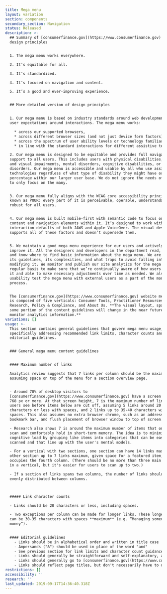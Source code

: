 ```yaml
---
title: Mega menu
layout: variation
section: components
secondary_section: Navigation
status: Released
description: >-
  ## Summary of [consumerfinance.gov](https://www.consumerfinance.gov) mega menu
  design principles


  1. The mega menu works everywhere.

  2. It’s equitable for all.

  3. It’s standardized.

  4. It’s focused on navigation and content.

  5. It’s a good and ever-improving experience.


  ## More detailed version of design principles


  1. Our mega menu is based on industry standards around web development and
  user expectations around interactions. The mega menu works:

    * across our supported browsers,
    * across different browser sizes (and not just device form factors),
    * across the spectrum of user ability levels or technology familiarity, and
    * in line with the standard interactions for different assistive techniques.

  2. Our mega menu is designed to be equitable and provides full navigational
  support to all users. This includes users with physical disabilities, hearing
  and visual impairments, mental disorders, cognitive disabilities, or seizure
  disorders. Our mega menu is accessible and usable by all who use assistive
  technologies regardless of what type of disability they might have or their
  percentage within our larger user base. We do not ignore the needs of the few
  to only focus on the many.


  3. Our mega menu fully aligns with the WCAG core accessibility principles
  known as POUR: every part of it is perceivable, operable, understandable, and
  robust for all users.


  4. Our mega menu is built mobile-first with semantic code to focus on the
  content and navigation elements within it. It’s designed to work with the
  interaction defaults of both JAWS and Apple VoiceOver. The visual design
  supports all of these factors and doesn’t supersede them.


  5. We maintain a good mega menu experience for our users and actively work to
  improve it. All the designers and developers in the department read, share,
  and know where to find basic information about the mega menu. We are aware of
  its guidelines, its complexities, and what traps to avoid falling into when
  modifying it. We monitor and publish our site analytics for the mega menu on a
  regular basis to make sure that we’re continually aware of how users are using
  it and able to make necessary adjustments over time as needed. We also
  usability test the mega menu with external users as a part of the monitoring
  process.


  The [consumerfinance.gov](https://www.consumerfinance.gov) website mega menu
  is composed of five verticals: Consumer Tools, Practitioner Resources, Data &
  Research, Policy & Compliance, and About Us. **The visual layout, spacing, and
  some portion of the content guidelines will change in the near future, as we
  monitor analytics information.**
variations: []
usage: >-
  This section contains general guidelines that govern mega menu usage,
  specifically addressing recommended link limits, character counts and
  editorial guidelines.


  ### General mega menu content guidelines


  #### Maximum number of links

  Analytics review suggests that 7 links per column should be the maximum,
  assuming space on top of the menu for a section overview page.


  - Around 70% of desktop visitors to
  [consumerfinance.gov](https://www.consumerfinance.gov) have a screen height of
  768 px or more. At that screen height, 7 is the maximum number of links that
  users see before items below are cut off, assuming 5 links around 20
  characters or less with spaces, and 2 links up to 35-40 characters with
  spaces. This also assumes no extra browser chrome, such as an address or
  bookmark bar, and flush placement of browser window to top of screen.

  - Research also shows 7 is around the maximum number of items that one can
  scan and comfortably hold in short-term memory. The idea is to minimize
  cognitive load by grouping like items into categories that can be easily
  scanned and that line up with the user's mental models.

  - For a vertical with two sections, one section can have 14 links maximum, the
  other section up to 7 links maximum, given space for a featured item, which
  occupies the fourth column. (There should be no more than three main sections
  in a vertical, but it's easier for users to scan up to two.)

  - If a section of links spans two columns, the number of links should be
  evenly distributed between columns.



  ##### Link character counts

  - Links should be 20 characters or less, including spaces. 

  - Two exceptions per column can be made for longer links. These longer links
  can be 30-35 characters with spaces **maximum** (e.g. “Managing someone else’s
  money”).  
   

  #### Editorial guidelines
    - Links should be in alphabetical order and written in title case
    - Ampersands ("&") should be used in place of the word "and"
    - See previous section for link limits and character count guidance 
    - Links should generally be straightforward and self-explanatory, avoiding jargon or brand names that might be difficult for users to understand
    - Links should generally go to [consumerfinance.gov](https://www.consumerfinance.gov) pages only
    - Links should reflect page titles, but don't necessarily have to duplicate them verbatim
restrictions: []
accessibility: ''
research: ''
last_updated: 2019-09-17T14:36:40.318Z
---
```



